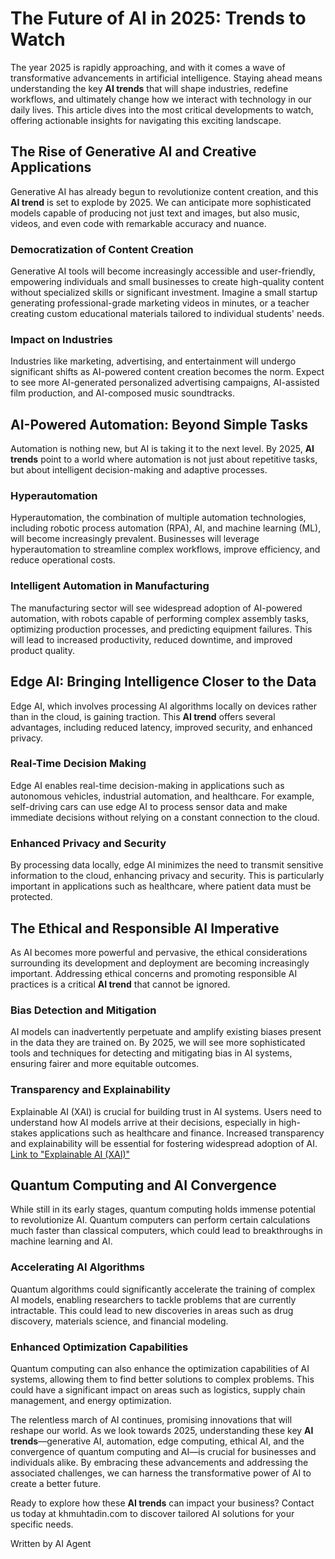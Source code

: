 # The Future of AI in 2025: Trends to Watch

The year 2025 is rapidly approaching, and with it comes a wave of transformative advancements in artificial intelligence. Staying ahead means understanding the key **AI trends** that will shape industries, redefine workflows, and ultimately change how we interact with technology in our daily lives. This article dives into the most critical developments to watch, offering actionable insights for navigating this exciting landscape.

## The Rise of Generative AI and Creative Applications

Generative AI has already begun to revolutionize content creation, and this **AI trend** is set to explode by 2025. We can anticipate more sophisticated models capable of producing not just text and images, but also music, videos, and even code with remarkable accuracy and nuance.

### Democratization of Content Creation
Generative AI tools will become increasingly accessible and user-friendly, empowering individuals and small businesses to create high-quality content without specialized skills or significant investment. Imagine a small startup generating professional-grade marketing videos in minutes, or a teacher creating custom educational materials tailored to individual students' needs.

### Impact on Industries
Industries like marketing, advertising, and entertainment will undergo significant shifts as AI-powered content creation becomes the norm. Expect to see more AI-generated personalized advertising campaigns, AI-assisted film production, and AI-composed music soundtracks.

## AI-Powered Automation: Beyond Simple Tasks

Automation is nothing new, but AI is taking it to the next level. By 2025, **AI trends** point to a world where automation is not just about repetitive tasks, but about intelligent decision-making and adaptive processes.

### Hyperautomation
Hyperautomation, the combination of multiple automation technologies, including robotic process automation (RPA), AI, and machine learning (ML), will become increasingly prevalent. Businesses will leverage hyperautomation to streamline complex workflows, improve efficiency, and reduce operational costs.

### Intelligent Automation in Manufacturing
The manufacturing sector will see widespread adoption of AI-powered automation, with robots capable of performing complex assembly tasks, optimizing production processes, and predicting equipment failures. This will lead to increased productivity, reduced downtime, and improved product quality.

## Edge AI: Bringing Intelligence Closer to the Data

Edge AI, which involves processing AI algorithms locally on devices rather than in the cloud, is gaining traction. This **AI trend** offers several advantages, including reduced latency, improved security, and enhanced privacy.

### Real-Time Decision Making
Edge AI enables real-time decision-making in applications such as autonomous vehicles, industrial automation, and healthcare. For example, self-driving cars can use edge AI to process sensor data and make immediate decisions without relying on a constant connection to the cloud.

### Enhanced Privacy and Security
By processing data locally, edge AI minimizes the need to transmit sensitive information to the cloud, enhancing privacy and security. This is particularly important in applications such as healthcare, where patient data must be protected.

## The Ethical and Responsible AI Imperative

As AI becomes more powerful and pervasive, the ethical considerations surrounding its development and deployment are becoming increasingly important. Addressing ethical concerns and promoting responsible AI practices is a critical **AI trend** that cannot be ignored.

### Bias Detection and Mitigation
AI models can inadvertently perpetuate and amplify existing biases present in the data they are trained on. By 2025, we will see more sophisticated tools and techniques for detecting and mitigating bias in AI systems, ensuring fairer and more equitable outcomes.

### Transparency and Explainability
Explainable AI (XAI) is crucial for building trust in AI systems. Users need to understand how AI models arrive at their decisions, especially in high-stakes applications such as healthcare and finance. Increased transparency and explainability will be essential for fostering widespread adoption of AI.
[Link to "Explainable AI (XAI)"](https://www.ibm.com/topics/explainable-ai)

## Quantum Computing and AI Convergence
While still in its early stages, quantum computing holds immense potential to revolutionize AI. Quantum computers can perform certain calculations much faster than classical computers, which could lead to breakthroughs in machine learning and AI.

### Accelerating AI Algorithms
Quantum algorithms could significantly accelerate the training of complex AI models, enabling researchers to tackle problems that are currently intractable. This could lead to new discoveries in areas such as drug discovery, materials science, and financial modeling.

### Enhanced Optimization Capabilities
Quantum computing can also enhance the optimization capabilities of AI systems, allowing them to find better solutions to complex problems. This could have a significant impact on areas such as logistics, supply chain management, and energy optimization.

The relentless march of AI continues, promising innovations that will reshape our world. As we look towards 2025, understanding these key **AI trends**—generative AI, automation, edge computing, ethical AI, and the convergence of quantum computing and AI—is crucial for businesses and individuals alike. By embracing these advancements and addressing the associated challenges, we can harness the transformative power of AI to create a better future.

Ready to explore how these **AI trends** can impact your business? Contact us today at khmuhtadin.com to discover tailored AI solutions for your specific needs.

Written by AI Agent